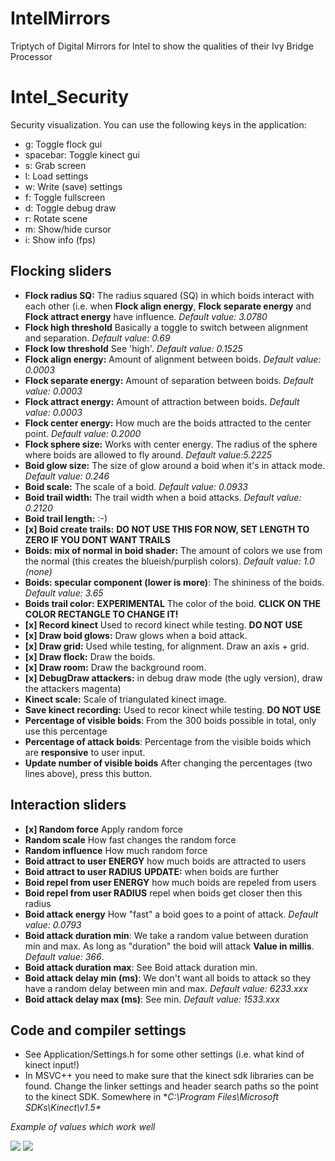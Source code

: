IntelMirrors
============

Triptych of Digital Mirrors for Intel to show the qualities of their Ivy Bridge Processor


Intel_Security
==============
Security visualization. You can use the following keys in the application:

 - g: Toggle flock gui
  - spacebar: Toggle kinect gui
 - s: Grab screen
 - l: Load settings
 - w: Write (save) settings
 - f: Toggle fullscreen
 - d: Toggle debug draw
 - r: Rotate scene
 - m: Show/hide cursor
 - i: Show info (fps)
 
 ## Flocking sliders
 
  - **Flock radius SQ:** The radius squared (SQ) in which boids interact with
    each other (i.e. when **Flock align energy**, **Flock separate energy** and 
    **Flock attract energy** have influence. *Default value: 3.0780*
  - **Flock high threshold** Basically a toggle to switch between alignment and
     separation. *Default value: 0.69*
  - **Flock low threshold** See 'high'. *Default value: 0.1525*
  - **Flock align energy:** Amount of alignment between boids. *Default value: 0.0003*
  - **Flock separate energy:** Amount of separation between boids. *Default value: 0.0003*
  - **Flock attract energy:** Amount of attraction between boids. *Default value: 0.0003*
  - **Flock center energy:** How much are the boids attracted to the center point. *Default value: 0.2000*
  - **Flock sphere size:** Works with center energy. The radius of the sphere where boids are allowed to fly around. *Default value:5.2225*
  - **Boid glow size:** The size of glow around a boid when it's in attack mode. *Default value: 0.246*
  - **Boid scale:** The scale of a boid. *Default value: 0.0933*
  - **Boid trail width:** The trail width when a boid attacks. *Default value: 0.2120*
  - **Boid trail length:** :-) 
  - **[x] Boid create trails:** **DO NOT USE THIS FOR NOW, SET LENGTH TO ZERO IF YOU DONT WANT TRAILS**
  - **Boids: mix of normal in boid shader:** The amount of colors we use from the normal (this creates the blueish/purplish colors). *Default value: 1.0 (none)*
  - **Boids: specular component (lower is more)**: The shininess of the boids. *Default value: 3.65*
  - **Boids trail color:** **EXPERIMENTAL** The color of the boid. **CLICK ON THE COLOR RECTANGLE TO CHANGE IT!**
  - **[x] Record kinect** Used to record kinect while testing. **DO NOT USE**
  - **[x] Draw boid glows:** Draw glows when a boid attack.
  - **[x] Draw grid:** Used while testing, for alignment. Draw an axis + grid.
  - **[x] Draw flock:** Draw the boids.
  - **[x] Draw room:** Draw the background room.
  - **[x] DebugDraw attackers:** in debug draw mode (the ugly version), draw the attackers magenta)
  - **Kinect scale:** Scale of triangulated kinect image.
  - **Save kinect recording:** Used to recor kinect while testing. **DO NOT USE**
  - **Percentage of visible boids**: From the 300 boids possible in total, only use this percentage
  - **Percentage of attack boids**: Percentage from the visible boids which are **responsive** to user input.
  - **Update number of visible boids** After changing the percentages (two lines above), press this button.
  
 ## Interaction sliders
  - **[x] Random force** Apply random force
  - **Random scale** How fast changes the random force 
  - **Random influence** How much random force
  - **Boid attract to user ENERGY** how much boids are attracted to users
  - **Boid attract to user RADIUS** **UPDATE:** when boids are further  
  - **Boid repel from user ENERGY** how much boids are repeled from users
  - **Boid repel from user RADIUS** repel when boids get closer then this radius 
  - **Boid attack energy** How "fast" a boid goes to a point of attack. *Default value: 0.0793*
  - **Boid attack duration min**:  We take a random value between duration min and max. As long as "duration" the boid will attack **Value in millis**. *Default value: 366*.
  - **Boid attack duration max**: See Boid attack duration min.
  - **Boid attack delay min (ms)**: We don't want all boids to attack so they have a random delay between min and max. *Default value: 6233.xxx*
  - **Boid attack delay max (ms)**: See min. *Default value: 1533.xxx*
  
  
  ## Code and compiler settings
  - See Application/Settings.h for some other settings (i.e. what kind of kinect input!)
  - In MSVC++ you need to make sure that the kinect sdk libraries can be found. Change the linker settings and header search paths so the point to the kinect SDK. Somewhere in **C:\Program Files\Microsoft SDKs\Kinect\v1.5\**
  
   
  
  
  
 *Example of values which work well*
 
 <img src="http://upload.roxlu.com/server/php/files/Screen%20shot%202012-07-10%20at%2011.20.21%20AM.png">
 <img src="http://upload.roxlu.com/server/php/files/Screen%20shot%202012-07-10%20at%205.20.42%20PM.png">
 